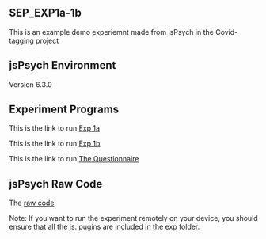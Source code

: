 SEP_EXP1a-1b
---
This is an example demo experiemnt made from jsPsych in the Covid-tagging project


jsPsych Environment 
---
Version 6.3.0

Experiment Programs
---
This is the link to run [Exp 1a](https://helenliu0609.github.io/SPE_EXP1a-1b/examples/SPE_covid_exp1a.html)

This is the link to run [Exp 1b](https://helenliu0609.github.io/SPE_EXP1a-1b/examples/SPE_covid_exp1b.html)

This is the link to run [The Questionnaire](https://helenliu0609.github.io/SPE_EXP1a-1b/examples/SPE_covid_Questionnaire.html)

jsPsych Raw Code
---
The [raw code ](/SPE_EXP1a-1b/examples)

Note: If you want to run the experiment remotely on your device, you should ensure that all the js. pugins are included in the exp folder. 
